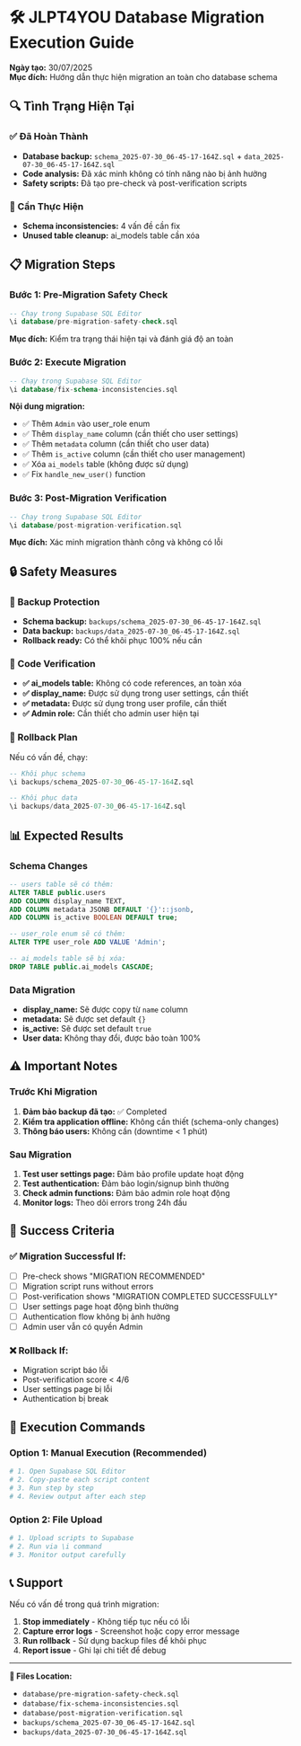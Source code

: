 # 🛠️ JLPT4YOU Database Migration Execution Guide

**Ngày tạo:** 30/07/2025  
**Mục đích:** Hướng dẫn thực hiện migration an toàn cho database schema

## 🔍 Tình Trạng Hiện Tại

### ✅ Đã Hoàn Thành
- **Database backup:** `schema_2025-07-30_06-45-17-164Z.sql` + `data_2025-07-30_06-45-17-164Z.sql`
- **Code analysis:** Đã xác minh không có tính năng nào bị ảnh hưởng
- **Safety scripts:** Đã tạo pre-check và post-verification scripts

### 🔧 Cần Thực Hiện
- **Schema inconsistencies:** 4 vấn đề cần fix
- **Unused table cleanup:** ai_models table cần xóa

## 📋 Migration Steps

### Bước 1: Pre-Migration Safety Check
```sql
-- Chạy trong Supabase SQL Editor
\i database/pre-migration-safety-check.sql
```

**Mục đích:** Kiểm tra trạng thái hiện tại và đánh giá độ an toàn

### Bước 2: Execute Migration
```sql
-- Chạy trong Supabase SQL Editor
\i database/fix-schema-inconsistencies.sql
```

**Nội dung migration:**
- ✅ Thêm `Admin` vào user_role enum
- ✅ Thêm `display_name` column (cần thiết cho user settings)
- ✅ Thêm `metadata` column (cần thiết cho user data)
- ✅ Thêm `is_active` column (cần thiết cho user management)
- ✅ Xóa `ai_models` table (không được sử dụng)
- ✅ Fix `handle_new_user()` function

### Bước 3: Post-Migration Verification
```sql
-- Chạy trong Supabase SQL Editor
\i database/post-migration-verification.sql
```

**Mục đích:** Xác minh migration thành công và không có lỗi

## 🔒 Safety Measures

### 📁 Backup Protection
- **Schema backup:** `backups/schema_2025-07-30_06-45-17-164Z.sql`
- **Data backup:** `backups/data_2025-07-30_06-45-17-164Z.sql`
- **Rollback ready:** Có thể khôi phục 100% nếu cần

### 🧪 Code Verification
- **✅ ai_models table:** Không có code references, an toàn xóa
- **✅ display_name:** Được sử dụng trong user settings, cần thiết
- **✅ metadata:** Được sử dụng trong user profile, cần thiết
- **✅ Admin role:** Cần thiết cho admin user hiện tại

### 🔄 Rollback Plan
Nếu có vấn đề, chạy:
```sql
-- Khôi phục schema
\i backups/schema_2025-07-30_06-45-17-164Z.sql

-- Khôi phục data
\i backups/data_2025-07-30_06-45-17-164Z.sql
```

## 📊 Expected Results

### Schema Changes
```sql
-- users table sẽ có thêm:
ALTER TABLE public.users 
ADD COLUMN display_name TEXT,
ADD COLUMN metadata JSONB DEFAULT '{}'::jsonb,
ADD COLUMN is_active BOOLEAN DEFAULT true;

-- user_role enum sẽ có thêm:
ALTER TYPE user_role ADD VALUE 'Admin';

-- ai_models table sẽ bị xóa:
DROP TABLE public.ai_models CASCADE;
```

### Data Migration
- **display_name:** Sẽ được copy từ `name` column
- **metadata:** Sẽ được set default `{}`
- **is_active:** Sẽ được set default `true`
- **User data:** Không thay đổi, được bảo toàn 100%

## ⚠️ Important Notes

### Trước Khi Migration
1. **Đảm bảo backup đã tạo:** ✅ Completed
2. **Kiểm tra application offline:** Không cần thiết (schema-only changes)
3. **Thông báo users:** Không cần (downtime < 1 phút)

### Sau Migration
1. **Test user settings page:** Đảm bảo profile update hoạt động
2. **Test authentication:** Đảm bảo login/signup bình thường
3. **Check admin functions:** Đảm bảo admin role hoạt động
4. **Monitor logs:** Theo dõi errors trong 24h đầu

## 🎯 Success Criteria

### ✅ Migration Successful If:
- [ ] Pre-check shows "MIGRATION RECOMMENDED"
- [ ] Migration script runs without errors
- [ ] Post-verification shows "MIGRATION COMPLETED SUCCESSFULLY"
- [ ] User settings page hoạt động bình thường
- [ ] Authentication flow không bị ảnh hưởng
- [ ] Admin user vẫn có quyền Admin

### ❌ Rollback If:
- Migration script báo lỗi
- Post-verification score < 4/6
- User settings page bị lỗi
- Authentication bị break

## 🚀 Execution Commands

### Option 1: Manual Execution (Recommended)
```bash
# 1. Open Supabase SQL Editor
# 2. Copy-paste each script content
# 3. Run step by step
# 4. Review output after each step
```

### Option 2: File Upload
```bash
# 1. Upload scripts to Supabase
# 2. Run via \i command
# 3. Monitor output carefully
```

## 📞 Support

Nếu có vấn đề trong quá trình migration:

1. **Stop immediately** - Không tiếp tục nếu có lỗi
2. **Capture error logs** - Screenshot hoặc copy error message
3. **Run rollback** - Sử dụng backup files để khôi phục
4. **Report issue** - Ghi lại chi tiết để debug

---

**📁 Files Location:**
- `database/pre-migration-safety-check.sql`
- `database/fix-schema-inconsistencies.sql` 
- `database/post-migration-verification.sql`
- `backups/schema_2025-07-30_06-45-17-164Z.sql`
- `backups/data_2025-07-30_06-45-17-164Z.sql`

